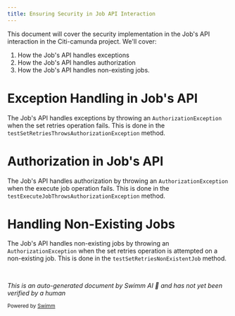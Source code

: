 ```yaml
---
title: Ensuring Security in Job API Interaction
---
```

This document will cover the security implementation in the Job's API interaction in the Citi-camunda project. We'll cover:

1. How the Job's API handles exceptions
2. How the Job's API handles authorization
3. How the Job's API handles non-existing jobs.

# Exception Handling in Job's API

The Job's API handles exceptions by throwing an `AuthorizationException` when the set retries operation fails. This is done in the `testSetRetriesThrowsAuthorizationException` method.

# Authorization in Job's API

The Job's API handles authorization by throwing an `AuthorizationException` when the execute job operation fails. This is done in the `testExecuteJobThrowsAuthorizationException` method.

# Handling Non-Existing Jobs

The Job's API handles non-existing jobs by throwing an `AuthorizationException` when the set retries operation is attempted on a non-existing job. This is done in the `testSetRetriesNonExistentJob` method.

&nbsp;

*This is an auto-generated document by Swimm AI 🌊 and has not yet been verified by a human*

<SwmMeta version="3.0.0" repo-id="Z2l0aHViJTNBJTNBQ2l0aS1jYW11bmRhJTNBJTNBZ2lsYWRuYXZvdA==" repo-name="Citi-camunda" doc-type="follow-up"><sup>Powered by [Swimm](/)</sup></SwmMeta>
